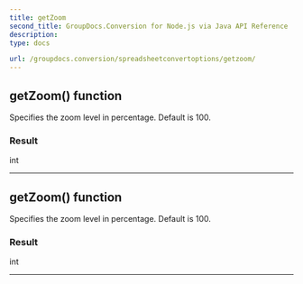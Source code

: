 ```yaml
---
title: getZoom
second_title: GroupDocs.Conversion for Node.js via Java API Reference
description: 
type: docs

url: /groupdocs.conversion/spreadsheetconvertoptions/getzoom/
---
```


## getZoom()  function

 Specifies the zoom level in percentage. Default is 100.
 

### Result
int


---


## getZoom()  function

 Specifies the zoom level in percentage. Default is 100.
 

### Result
int


---


